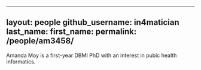 
---
layout: people
github_username: in4matician
last_name: <Moy>
first_name: <Amanda>
permalink: /people/am3458/
---

Amanda Moy is a first-year DBMI PhD with an interest in pubic health informatics.
